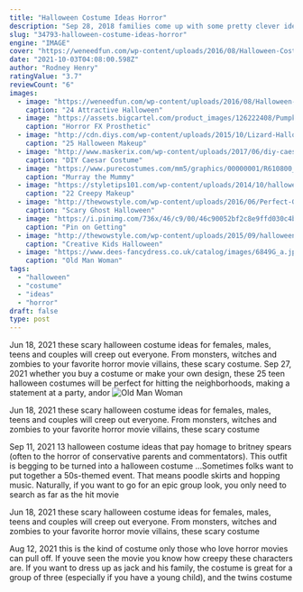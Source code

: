 ```yaml
---
title: "Halloween Costume Ideas Horror"
description: "Sep 28, 2018 families come up with some pretty clever ideas when it comes to halloween costumes. There is the horror route of chucky and chucky's bride, there are tons of superhero options like"
slug: "34793-halloween-costume-ideas-horror"
engine: "IMAGE"
cover: "https://weneedfun.com/wp-content/uploads/2016/08/Halloween-Costumes-For-Boys-19.jpg"
date: "2021-10-03T04:08:00.598Z"
author: "Rodney Henry"
ratingValue: "3.7"
reviewCount: "6"
images:
  - image: "https://weneedfun.com/wp-content/uploads/2016/08/Halloween-Costumes-For-Boys-19.jpg"
    caption: "24 Attractive Halloween"
  - image: "https://assets.bigcartel.com/product_images/126222408/Pumpkin.jpg?auto=format&fit=max&h=1000&w=1000"
    caption: "Horror FX Prosthetic"
  - image: "http://cdn.diys.com/wp-content/uploads/2015/10/Lizard-Halloween-Makeup.jpg"
    caption: "25 Halloween Makeup"
  - image: "http://www.maskerix.com/wp-content/uploads/2017/06/diy-caesar-halloween-costume-idea.jpg"
    caption: "DIY Caesar Costume"
  - image: "https://www.purecostumes.com/mm5/graphics/00000001/R610800_full_1.jpg"
    caption: "Murray the Mummy"
  - image: "https://styletips101.com/wp-content/uploads/2014/10/halloween-makeup2.png"
    caption: "22 Creepy Makeup"
  - image: "http://thewowstyle.com/wp-content/uploads/2016/06/Perfect-Ghost-Halloween-Makeup.jpg"
    caption: "Scary Ghost Halloween"
  - image: "https://i.pinimg.com/736x/46/c9/00/46c90052bf2c8e9ffd030c4b0b855203--girl-zombie-costume-zombie-costumes.jpg"
    caption: "Pin on Getting"
  - image: "http://thewowstyle.com/wp-content/uploads/2015/09/halloween-costume.jpg"
    caption: "Creative Kids Halloween"
  - image: "https://www.dees-fancydress.co.uk/catalog/images/6849G_a.jpg"
    caption: "Old Man Woman"
tags:
  - "halloween"
  - "costume"
  - "ideas"
  - "horror"
draft: false
type: post
---
```


Jun 18, 2021 these scary halloween costume ideas for females, males, teens and couples will creep out everyone. From monsters, witches and zombies to your favorite horror movie villains, these scary costume. Sep 27, 2021 whether you buy a costume or make your own design, these 25 teen halloween costumes will be perfect for hitting the neighborhoods, making a statement at a party, andor
![Old Man Woman](https://www.dees-fancydress.co.uk/catalog/images/6849G_a.jpg "Old Man Woman")

Jun 18, 2021 these scary halloween costume ideas for females, males, teens and couples will creep out everyone. From monsters, witches and zombies to your favorite horror movie villains, these scary costume
<!--inArticleAds-->

<!--galleryOne-->

Sep 11, 2021 13 halloween costume ideas that pay homage to britney spears  (often to the horror of conservative parents and commentators). This outfit is begging to be turned into a halloween costume ...Sometimes folks want to put together a 50s-themed event. That means poodle skirts and hopping music. Naturally, if you want to go for an epic group look, you only need to search as far as the hit movie
<!--inArticleAds-->

<!--galleryTwo-->

Jun 18, 2021 these scary halloween costume ideas for females, males, teens and couples will creep out everyone. From monsters, witches and zombies to your favorite horror movie villains, these scary costume
<!--galleryThree-->

Aug 12, 2021 this is the kind of costume only those who love horror movies can pull off. If youve seen the movie you know how creepy these characters are. If you want to dress up as jack and his family, the costume is great for a group of three (especially if you have a young child), and the twins costume